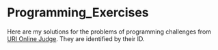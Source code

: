 # Programming_Exercises
Here are my solutions for the problems of programming challenges from [URI Online Judge](https://www.urionlinejudge.com.br/judge/en/login). They are identified by their ID.


